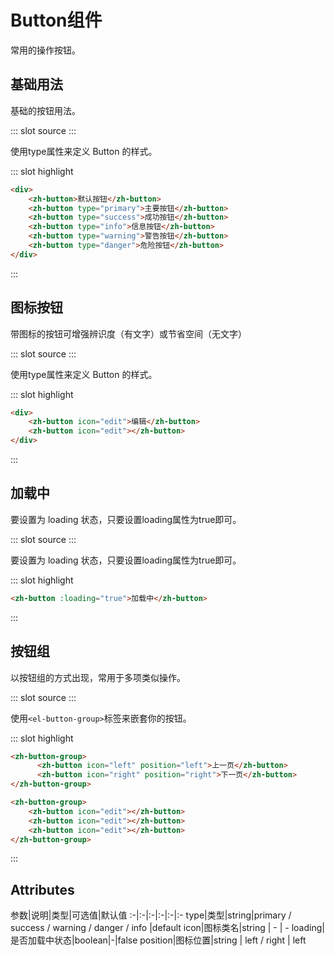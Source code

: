 
# Button组件
常用的操作按钮。
## 基础用法
基础的按钮用法。

<demo-block>
::: slot source
<button-test1></button-test1>
:::

使用type属性来定义 Button 的样式。

::: slot highlight
```html
<div>
    <zh-button>默认按钮</zh-button>
    <zh-button type="primary">主要按钮</zh-button>
    <zh-button type="success">成功按钮</zh-button>
    <zh-button type="info">信息按钮</zh-button>
    <zh-button type="warning">警告按钮</zh-button>
    <zh-button type="danger">危险按钮</zh-button>
</div>
```
:::
</demo-block>




## 图标按钮
带图标的按钮可增强辨识度（有文字）或节省空间（无文字）

<demo-block>
::: slot source
<button-test2></button-test2>
:::

使用type属性来定义 Button 的样式。

::: slot highlight
```html
<div>
    <zh-button icon="edit">编辑</zh-button>
    <zh-button icon="edit"></zh-button>
</div>
```
:::
</demo-block>



## 加载中

要设置为 loading 状态，只要设置loading属性为true即可。

<demo-block>
::: slot source
<button-test3></button-test3>
:::

要设置为 loading 状态，只要设置loading属性为true即可。

::: slot highlight
```html
<zh-button :loading="true">加载中</zh-button>
```
:::
</demo-block>


## 按钮组
以按钮组的方式出现，常用于多项类似操作。


<demo-block>
::: slot source
<button-test4></button-test4>
:::

使用`<el-button-group>`标签来嵌套你的按钮。

::: slot highlight
```html
<zh-button-group>
      <zh-button icon="left" position="left">上一页</zh-button>
      <zh-button icon="right" position="right">下一页</zh-button>
</zh-button-group>

<zh-button-group>
    <zh-button icon="edit"></zh-button>
    <zh-button icon="edit"></zh-button>
    <zh-button icon="edit"></zh-button>
</zh-button-group>
```
:::
</demo-block>


## Attributes
参数|说明|类型|可选值|默认值
:-|:-|:-|:-|:-|:-
type|类型|string|primary / success / warning / danger / info |default
icon|图标类名|string | - | -
loading|是否加载中状态|boolean|-|false
position|图标位置|string | left / right | left